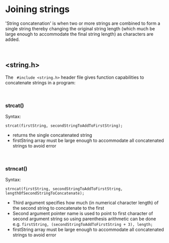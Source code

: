 # Joining strings

'String concatenation' is when two or more strings are combined to form a single string thereby changing the original string length (which much be large enough to accommodate the final string length) as characters are added.

<br>

## <string.h>

The ` #include <string.h>` header file gives function capabilities to concatenate strings in a program:

<br>

### strcat()

Syntax:

`strcat(firstString, secondStringToAddToFirstString);`

- returns the single concatenated string
- firstString array must be large enough to accommodate all concatenated strings to avoid error

<br>

### strncat()

Syntax:

`strncat(firstString, secondStringToAddToFirstString, lengthOfSecondStringToConcatenate);`

- Third argument specifies how much (in numerical character length) of the second string to concatenate to the first
- Second argument pointer name is used to point to first character of second argument string so using parenthesis arithmetic can be done e.g. `firstString, (secondStringToAddToFirstString + 3), length;`
- firstString array must be large enough to accommodate all concatenated strings to avoid error